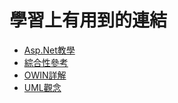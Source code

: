 # 學習上有用到的連結

* [Asp.Net教學](https://ithelp.ithome.com.tw/articles/10238047)
* [綜合性參考](https://home.gamer.com.tw/creationCategory.php?page=9&owner=s1234567&v=3&c=386764)
* [OWIN詳解](https://blog.darkthread.net/blog/about-owin/)
* [UML觀念](https://www.readfog.com/a/1639194161870639104)
